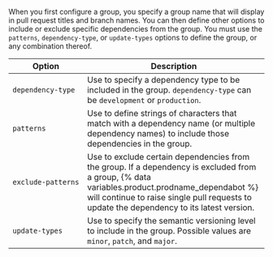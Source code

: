When you first configure a group, you specify a group name that will display in pull request titles and branch names. You can then define other options to include or exclude specific dependencies from the group. You must use the `patterns`, `dependency-type`, or `update-types` options to define the group, or any combination thereof.

Option | Description |
-------|-------------|
| <code><span style="white-space: nowrap;">dependency-type</span></code> | Use to specify a dependency type to be included in the group. `dependency-type` can be `development` or `production`. |
| `patterns` | Use to define strings of characters that match with a dependency name (or multiple dependency names) to include those dependencies in the group. |
| <code><span style="white-space: nowrap;">exclude-patterns</span></code> | Use to exclude certain dependencies from the group. If a dependency is excluded from a group, {% data variables.product.prodname_dependabot %} will continue to raise single pull requests to update the dependency to its latest version. |
| <code><span style="white-space: nowrap;">update-types</span></code> | Use to specify the semantic versioning level to include in the group. Possible values are `minor`, `patch`, and `major`. |
